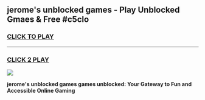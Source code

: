 
## jerome's unblocked games - Play Unblocked Gmaes & Free #c5clo
<h3>
<a href="https://news.freeplayer.one?title=jerome's_unblocked_games&ref=24F">CLICK TO PLAY</a></h3>
<hr>

<h3>
<a href="https://news.freeplayer.one?title=jerome's_unblocked_games&ref=24F">CLICK 2 PLAY</a>
  
</h3>

<a href="https://news.freeplayer.one?title=jerome's_unblocked_games&ref=24F/"><img src="https://clearcache.store/games.png"></a>


**jerome's unblocked games games unblocked: Your Gateway to Fun and Accessible Online Gaming**
